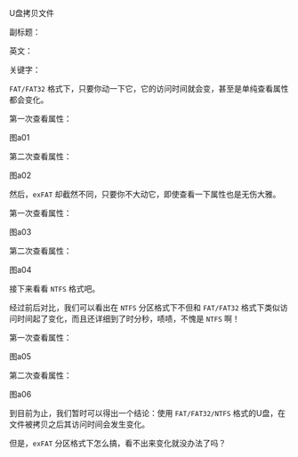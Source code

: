 U盘拷贝文件

副标题：

英文：

关键字：







`FAT/FAT32` 格式下，只要你动一下它，它的访问时间就会变，甚至是单纯查看属性都会变化。

第一次查看属性：

图a01



第二次查看属性：

图a02



然后，`exFAT` 却截然不同，只要你不大动它，即使查看一下属性也是无伤大雅。

第一次查看属性：

图a03



第二次查看属性：

图a04



接下来看看 `NTFS` 格式吧。

经过前后对比，我们可以看出在 `NTFS` 分区格式下不但和 `FAT/FAT32` 格式下类似访问时间起了变化，而且还详细到了时分秒，啧啧，不愧是 `NTFS` 啊！

第一次查看属性：

图a05



第二次查看属性：

图a06





到目前为止，我们暂时可以得出一个结论：使用 `FAT/FAT32/NTFS` 格式的U盘，在文件被拷贝之后其访问时间会发生变化。

但是，`exFAT` 分区格式下怎么搞，看不出来变化就没办法了吗？

